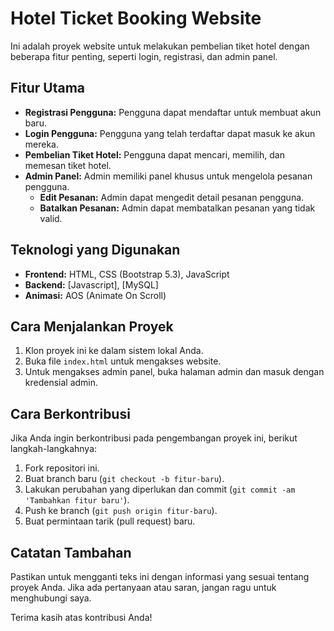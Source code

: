 # Hotel Ticket Booking Website

Ini adalah proyek website untuk melakukan pembelian tiket hotel dengan beberapa fitur penting, seperti login, registrasi, dan admin panel.

## Fitur Utama
- **Registrasi Pengguna:** Pengguna dapat mendaftar untuk membuat akun baru.
- **Login Pengguna:** Pengguna yang telah terdaftar dapat masuk ke akun mereka.
- **Pembelian Tiket Hotel:** Pengguna dapat mencari, memilih, dan memesan tiket hotel.
- **Admin Panel:** Admin memiliki panel khusus untuk mengelola pesanan pengguna.
    - **Edit Pesanan:** Admin dapat mengedit detail pesanan pengguna.
    - **Batalkan Pesanan:** Admin dapat membatalkan pesanan yang tidak valid.

## Teknologi yang Digunakan
- **Frontend:** HTML, CSS (Bootstrap 5.3), JavaScript
- **Backend:** [Javascript], [MySQL]
- **Animasi:** AOS (Animate On Scroll)

## Cara Menjalankan Proyek
1. Klon proyek ini ke dalam sistem lokal Anda.
2. Buka file `index.html` untuk mengakses website.
3. Untuk mengakses admin panel, buka halaman admin dan masuk dengan kredensial admin.

## Cara Berkontribusi
Jika Anda ingin berkontribusi pada pengembangan proyek ini, berikut langkah-langkahnya:
1. Fork repositori ini.
2. Buat branch baru (`git checkout -b fitur-baru`).
3. Lakukan perubahan yang diperlukan dan commit (`git commit -am 'Tambahkan fitur baru'`).
4. Push ke branch (`git push origin fitur-baru`).
5. Buat permintaan tarik (pull request) baru.

## Catatan Tambahan
Pastikan untuk mengganti teks ini dengan informasi yang sesuai tentang proyek Anda. Jika ada pertanyaan atau saran, jangan ragu untuk menghubungi saya.

Terima kasih atas kontribusi Anda!
